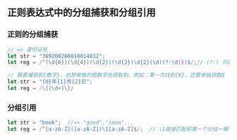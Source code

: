 ## 正则表达式中的分组捕获和分组引用



### 正则的分组捕获

```javascript
// => 身份证号
let str = "369200200010014032";
let reg = /^(\d{6})(\d{4})(\d{2})(\d{2})\d{2}(\d)(?:\d|X)$/;// (?:) 只匹配不捕获

// 既要捕获到{数字}，也想单独的把数字也获取到，例如：第一次找到{0}，还要单独获取0
let str = "{0}年{1}月{2}日";
let reg = /\{(\d+)\}/
```



### 分组引用

```javascript
let str = "book";  //=> "good","soon"...
let reg = /^[a-zA-Z]([a-zA-Z])\1[a-zA-Z]$/;  // \1就是匹配和第一个分组一模一样的内容
```

